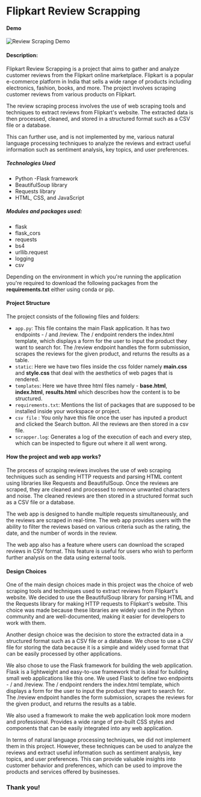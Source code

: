 # Flipkart Review Scrapping

#### Demo

![Review Scraping Demo](https://github.com/tejangupta/Review-Scrapper-AWS/assets/89571912/5cad39e8-926d-47e3-a636-108225261760)

#### Description:
Flipkart Review Scrapping is a project that aims to gather and analyze customer reviews from the Flipkart online marketplace. Flipkart is a popular e-commerce platform in India that sells a wide range of products including electronics, fashion, books, and more. The project involves scraping customer reviews from various products on Flipkart.

The review scraping process involves the use of web scraping tools and techniques to extract reviews from Flipkart's website. The extracted data is then processed, cleaned, and stored in a structured format such as a CSV file or a database.

This can further use, and is not implemented by me, various natural language processing techniques to analyze the reviews and extract useful information such as sentiment analysis, key topics, and user preferences.

##### Technologies Used
- Python
-Flask framework
- BeautifulSoup library
- Requests library
- HTML, CSS, and JavaScript


##### Modules and packages used:

- flask
- flask_cors
- requests
- bs4
- urllib.request
- logging
- csv

Depending on the environment in which you're running the application you're required to download the following packages from the **requirements.txt** either using conda or pip.

#### Project Structure
The project consists of the following files and folders:
- `app.py`: This file contains the main Flask application. It has two endpoints - / and /review. The / endpoint renders the index.html template, which displays a form for the user to input the product they want to search for. The /review endpoint handles the form submission, scrapes the reviews for the given product, and returns the results as a table.
- `static`: Here we have two files inside the css folder namely **main.css** and **style.css** that deal with the aesthetics of web pages that is rendered.
- `templates`: Here we have three html files namely - **base.html**, **index.html**, **results.html** which describes how the content is to be structured.
- `requirements.txt`: Mentions the list of packages that are supposed to be installed inside your workspace or project.
- `csv file` : You only have this file once the user has inputed a product and clicked the Search button. All the reviews are then stored in a csv file.
- `scrapper.log`: Generates a log of the execution of each and every step, which can be inspected to figure out where it all went wrong.

#### How the project and web app works?
The process of scraping reviews involves the use of web scraping techniques such as sending HTTP requests and parsing HTML content using libraries like Requests and BeautifulSoup. Once the reviews are scraped, they are cleaned and processed to remove unwanted characters and noise. The cleaned reviews are then stored in a structured format such as a CSV file or a database.

The web app is designed to handle multiple requests simultaneously, and the reviews are scraped in real-time. The web app provides users with the ability to filter the reviews based on various criteria such as the rating, the date, and the number of words in the review.

The web app also has a feature where users can download the scraped reviews in CSV format. This feature is useful for users who wish to perform further analysis on the data using external tools.

#### Design Choices
One of the main design choices made in this project was the choice of web scraping tools and techniques used to extract reviews from Flipkart's website. We decided to use the BeautifulSoup library for parsing HTML and the Requests library for making HTTP requests to Flipkart's website. This choice was made because these libraries are widely used in the Python community and are well-documented, making it easier for developers to work with them.

Another design choice was the decision to store the extracted data in a structured format such as a CSV file or a database. We chose to use a CSV file for storing the data because it is a simple and widely used format that can be easily processed by other applications.

We also chose to use the Flask framework for building the web application. Flask is a lightweight and easy-to-use framework that is ideal for building small web applications like this one. We used Flask to define two endpoints - / and /review. The / endpoint renders the index.html template, which displays a form for the user to input the product they want to search for. The /review endpoint handles the form submission, scrapes the reviews for the given product, and returns the results as a table.

We also used a framework to make the web application look more modern and professional. Provides a wide range of pre-built CSS styles and components that can be easily integrated into any web application.

In terms of natural language processing techniques, we did not implement them in this project. However, these techniques can be used to analyze the reviews and extract useful information such as sentiment analysis, key topics, and user preferences. This can provide valuable insights into customer behavior and preferences, which can be used to improve the products and services offered by businesses.

### Thank you!
